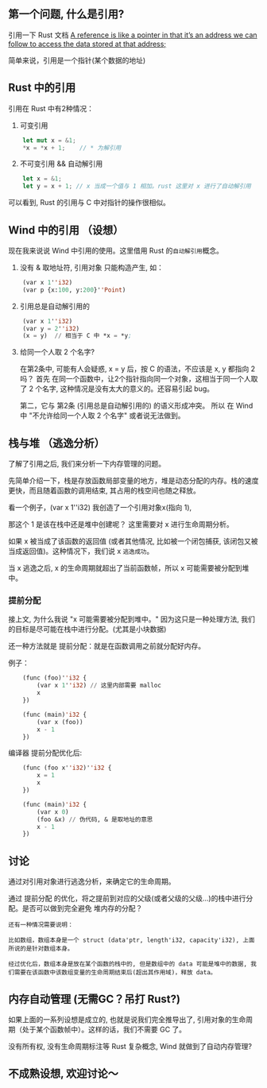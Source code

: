<!-- 引用, 内存管理（无需GC, 吊打 Rust ?） -->

## 第一个问题, 什么是引用?
引用一下 Rust 文档 [A reference is like a pointer in that it’s an address we can follow to access the data stored at that address;](https://doc.rust-lang.org/book/ch04-02-references-and-borrowing.html#:~:text=A%20reference%20is%20like%20a%20pointer%20in%20that%20it%E2%80%99s%20an%20address%20we%20can%20follow%20to%20access%20the%20data%20stored%20at%20that%20address%3B)

简单来说，引用是一个指针(某个数据的地址)

## Rust 中的引用
引用在 Rust 中有2种情况：

1. 可变引用
```rust
    let mut x = &1;
    *x = *x + 1;    // * 为解引用
```
2. 不可变引用 && 自动解引用
```rust
    let x = &1;
    let y = x + 1; // x 当成一个值与 1 相加。rust 这里对 x 进行了自动解引用
```

可以看到, Rust 的引用与 C 中对指针的操作很相似。

## Wind 中的引用 （设想）
现在我来说说 Wind 中引用的使用。这里借用 Rust 的`自动解引用`概念。

1. 没有 & 取地址符, 引用对象 只能构造产生, 如：
```lisp
    (var x 1''i32)
    (var p {x:100, y:200}''Point)
```

2. 引用总是自动解引用的
```lisp
    (var x 1''i32)
    (var y = 2''i32)
    (x = y)  // 相当于 C 中 *x = *y;
```
3. 给同一个人取 2 个名字?
    
    在第2条中, 可能有人会疑惑, x = y 后，按 C 的语法，不应该是 x, y 都指向 2 吗？
    首先 在同一个函数中，让2个指针指向同一个对象，这相当于同一个人取了 2 个名字, 这种情况是没有太大的意义的。还容易引起 bug。

    第二，它与 第2条 (引用总是自动解引用的) 的语义形成冲突。
    所以 在 Wind 中 "不允许给同一个人取 2 个名字" 或者说无法做到。

## 栈与堆 （逃逸分析）
了解了引用之后, 我们来分析一下内存管理的问题。

先简单介绍一下，栈是存放函数局部变量的地方，堆是动态分配的内存。栈的速度更快，而且随着函数的调用结束, 其占用的栈空间也随之释放。

看一个例子，(var x 1''i32) 我创造了一个引用对象x(指向 1),

那这个 1 是该在栈中还是堆中创建呢？ 这里需要对 x 进行生命周期分析。

如果 x 被当成了该函数的返回值 (或者其他情况, 比如被一个闭包捕获, 该闭包又被当成返回值)。这种情况下，我们说 x `逃逸成功`。

当 x 逃逸之后, x 的生命周期就超出了当前函数帧，所以 x 可能需要被分配到堆中。

### 提前分配
接上文, 为什么我说 "x 可能需要被分配到堆中。" 因为这只是一种处理方法, 我们的目标是尽可能在栈中进行分配。(尤其是小块数据)

还一种方法就是 提前分配：就是在函数调用之前就分配好内存。

例子：
```lisp
    (func (foo)''i32 {
        (var x 1''i32) // 这里内部需要 malloc
        x
    })

    (func (main)'i32 {
        (var x (foo))
        x - 1
    })
```
编译器 提前分配优化后:
```lisp
    (func (foo x''i32)''i32 {
        x = 1
        x
    })

    (func (main)'i32 {
        (var x 0)
        (foo &x) // 伪代码, & 是取地址的意思 
        x - 1
    })
```

## 讨论
通过对引用对象进行逃逸分析，来确定它的生命周期。

通过 提前分配 的优化，将之提前到对应的父级(或者父级的父级...)的栈中进行分配。是否可以做到完全避免 堆内存的分配？
```
还有一种情况需要说明：

比如数组，数组本身是一个 struct (data'ptr, length'i32, capacity'i32), 上面所说的是针对数组本身。

经过优化后，数组本身是放在某个函数的栈中的, 但是数组中的 data 可能是堆中的数据, 我们需要在该函数中该数组变量的生命周期结束后(超出其作用域)，释放 data。
```

## 内存自动管理 (无需GC？吊打 Rust?)
如果上面的一系列设想是成立的, 也就是说我们完全推导出了, 引用对象的生命周期（处于某个函数帧中）。这样的话，我们不需要 GC 了。

没有所有权, 没有生命周期标注等 Rust 复杂概念, Wind 就做到了自动内存管理?

## 不成熟设想, 欢迎讨论～